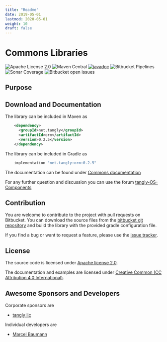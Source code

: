 ```yaml
---
title: "Readme"
date: 2019-05-01
lastmod: 2020-05-01
weight: 10
draft: false
---
```


# Commons Libraries

![Apache License 2.0](https://img.shields.io/badge/license-Apache%202-blue.svg)
![Maven Central](https://img.shields.io/maven-central/v/net.tangly/commons.svg)
[![javadoc](https://javadoc.io/badge2/net.tangly/commons/javadoc.svg)](https://javadoc.io/doc/net.tangly/commons)
![Bitbucket Pipelines](https://img.shields.io/bitbucket/pipelines/tangly-team/tangly-os.svg)
![Sonar Coverage](https://img.shields.io/sonar/https/sonarcloud.io/tangly-os-at-tangly.net/coverage.svg)
![Bitbucket open issues](https://img.shields.io/bitbucket/issues-raw/tangly/tangly-os.svg)

## Purpose

## Download and Documentation

The library can be included in Maven as

```xml
    <dependency>
      <groupId>net.tangly</groupId>
      <artifactId>orm</artifactId>
      <version>0.2.5</version>
    </dependency>
```    

The library can be included in Gradle as

```groovy
    implementation "net.tangly:orm:0.2.5"
```
 
The documentation can be found under [Commons documentation](https://tangly-team.bitbucket.io)

For any further question and discussion you can use the forum [tangly-OS-Components](https://groups.google.com/d/forum/tangly-os-components)

## Contribution

You are welcome to contribute to the project with pull requests on Bitbucket. You can download the source files from the 
[bitbucket git repository](https://bitbucket.org/tangly-team/tangly-os.git) and build  the library with the provided gradle configuration file.

If you find a bug or want to request a feature, please use the [issue tracker](https://bitbucket.org/tangly-team/tangly-os/issues).

## License

The source code is licensed under [Apache license 2.0](https://www.apache.org/licenses/LICENSE-2.0).

The documentation and examples are licensed under [Creative Common (CC Attribution 4.0 International)](https://creativecommons.org/licenses/by/4.0/).

## Awesome Sponsors and Developers

Corporate sponsors are

* [tangly llc](https://www.tangly.net)

Individual developers are

* [Marcel Baumann](https://linkedin.com/in/marcelbaumann)

